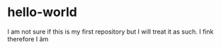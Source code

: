 # hello-world
I am not sure if this is my first repository but I will treat it as such.
I fink therefore I äm
